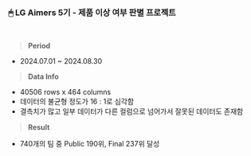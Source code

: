 ### 🖱 LG Aimers 5기 - 제품 이상 여부 판별 프로젝트

<br>

> **Period**
- 2024.07.01 ~ 2024.08.30


> **Data Info**
- 40506 rows x 464 columns
- 데이터의 불균형 정도가 16 : 1로 심각함
- 결측치가 많고 일부 데이터가 다른 컬럼으로 넘어가서 잘못된 데이터도 존재함

> **Result**
- 740개의 팀 중 Public 190위, Final 237위 달성
